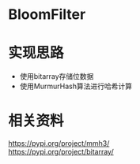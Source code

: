 # BloomFilter

# 实现思路
- 使用bitarray存储位数据
- 使用MurmurHash算法进行哈希计算

# 相关资料
https://pypi.org/project/mmh3/  
https://pypi.org/project/bitarray/  

